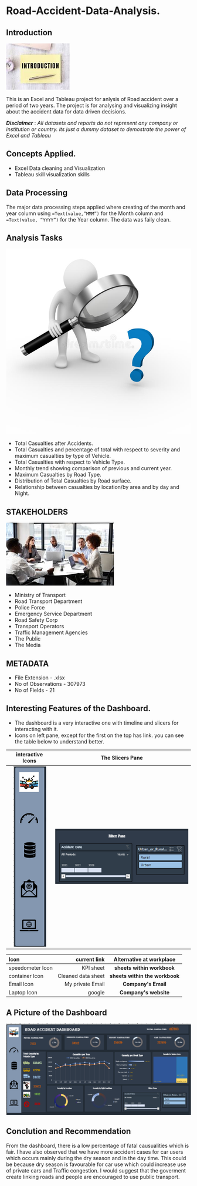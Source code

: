 # Road-Accident-Data-Analysis.
## Introduction
![Alt Text](https://github.com/Mario-Gozie/Accident-Data-Analysis/blob/main/Images/intro_image.jpg)


This is an Excel and Tableau project for anlysis of Road accident over a period of two years. The project is for analysing and visualizing insight about the accident data for data driven decisions.

**_Disclaimer_** : _All datasets and reports do not represent any company or institution or country. its just a dummy dataset to demostrate the power of Excel and Tableau_



## Concepts Applied.
* Excel Data cleaning and Visualization
* Tableau skill visualization skills

## Data Processing 
The major data processing steps applied where creating of the month and year column using
`=Text(value,”MMM”)` for the Month column and
`=Text(value, “YYYY”)` for the Year column. The data was faily clean.


## Analysis Tasks
![Alt Text](https://github.com/Mario-Gozie/Accident-Data-Analysis/blob/main/Images/Analysis_Image.jpg)

* Total Casualties after Accidents.
* Total Casualties and percentage of total with respect to severity and maximum casualties by type of Vehicle.
* Total Casualties with respect to Vehicle Type.
* Monthly trend showing comparison of previous and current year.
* Maximum Casualties by Road Type.
* Distribution of Total Casualties by Road surface.
* Relationship between casualties by location/by area and by day and Night.

## STAKEHOLDERS
![Alt Text](https://github.com/Mario-Gozie/Accident-Data-Analysis/blob/main/Images/Stakeholders_image.jpg)

* Ministry of Transport
* Road Transport Department
* Police Force
* Emergency Service Department
* Road Safety Corp
* Transport Operators
* Traffic Management Agencies
* The Public 
* The Media

## METADATA

* File Extension - .xlsx
* No of Observations - 307973
* No of Fields - 21

## Interesting Features of the Dashboard. 
* The dashboard is a very interactive one with timeline and slicers for interacting with it.
* Icons on left pane, except for the first on the top has link. you can see the table below to understand better.


 interactive Icons             |  The Slicers Pane
:-------------------------:|:-------------------------:
![Alt Text](https://github.com/Mario-Gozie/Accident-Data-Analysis/blob/main/Images/interactive_Icons.png)              | ![Alt Text](https://github.com/Mario-Gozie/Accident-Data-Analysis/blob/main/Images/Timeline_and_filter.png) 

 |Icon| current link| **Alternative at workplace**
 | :------- | ----: | :---: |
 |speedometer Icon| KPI sheet| **sheets within workbook**
 |container Icon|Cleaned data sheet| **sheets within the workbook**
 |Email Icon| My private Email| **Company's Email**
 |Laptop Icon| google | **Company's website**
 
 ## A Picture of the Dashboard
 ![Alt Text](https://github.com/Mario-Gozie/Accident-Data-Analysis/blob/main/Images/Accident_Excel_Dashboard.png)
 
 ## Conclution and Recommendation
 From the dashboard, there is a low percentage of fatal causualities which is fair. I have also observed that we have more accident cases for car users which occurs mainly during the dry season and in the day time. This could be because dry season is favourable for car use which could increase use of private cars and Traffic congestion. I would suggest that the goverment create linking roads and people are encouraged to use public transport.
